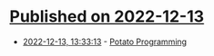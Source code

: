 # [Published on 2022-12-13](index.md)

* [2022-12-13, 13:33:13](https://news.ycombinator.com/item?id=33968572) - [Potato Programming](https://blog.glyph.im/2022/12/potato-programming.html)
